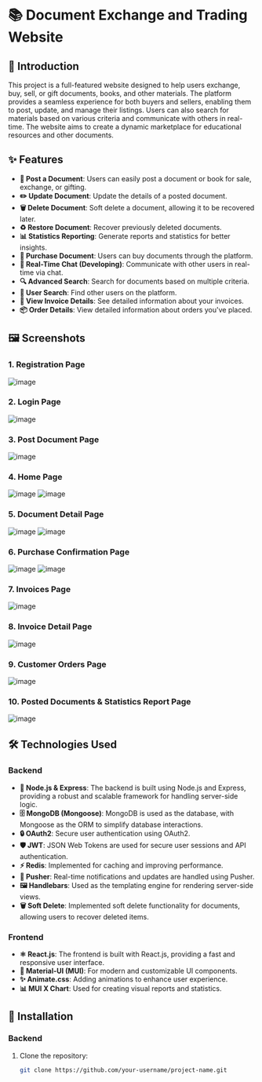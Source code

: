# 📚 Document Exchange and Trading Website

## 📖 Introduction
This project is a full-featured website designed to help users exchange, buy, sell, or gift documents, books, and other materials. The platform provides a seamless experience for both buyers and sellers, enabling them to post, update, and manage their listings. Users can also search for materials based on various criteria and communicate with others in real-time. The website aims to create a dynamic marketplace for educational resources and other documents.

## ✨ Features
- **📝 Post a Document**: Users can easily post a document or book for sale, exchange, or gifting.
- **✏️ Update Document**: Update the details of a posted document.
- **🗑️ Delete Document**: Soft delete a document, allowing it to be recovered later.
- **♻️ Restore Document**: Recover previously deleted documents.
- **📊 Statistics Reporting**: Generate reports and statistics for better insights.
- **🛒 Purchase Document**: Users can buy documents through the platform.
- **💬 Real-Time Chat (Developing)**: Communicate with other users in real-time via chat.
- **🔍 Advanced Search**: Search for documents based on multiple criteria.
- **👥 User Search**: Find other users on the platform.
- **📄 View Invoice Details**: See detailed information about your invoices.
- **📦 Order Details**: View detailed information about orders you've placed.

## 🖼️ Screenshots

### 1. Registration Page
![image](https://github.com/user-attachments/assets/6f73b7b4-9e70-4f3c-863f-7837c6f3f4ce)

### 2. Login Page
![image](https://github.com/user-attachments/assets/cc5f03f9-bf94-45c4-a66b-73993781675e)

### 3. Post Document Page
![image](https://github.com/user-attachments/assets/00274ff8-a630-4aa1-8da2-444f5c6195c0)

### 4. Home Page
![image](https://github.com/user-attachments/assets/a077eee2-0f2e-430e-abac-7a1330127d29)
![image](https://github.com/user-attachments/assets/1f9c97ec-2767-4c2c-bab6-b61f32a5114f)

### 5. Document Detail Page
![image](https://github.com/user-attachments/assets/2e535fdd-6b62-4181-9fb6-6118e0be70d8)
![image](https://github.com/user-attachments/assets/61babf7d-e679-41f5-85e5-c097c861e6ab)

### 6. Purchase Confirmation Page
![image](https://github.com/user-attachments/assets/39fcf966-04c8-4e41-929a-f01221d976cd)
![image](https://github.com/user-attachments/assets/63225d7d-bbcf-4152-9f8b-637846a9d1cb)

### 7. Invoices Page
![image](https://github.com/user-attachments/assets/07c6c0a1-4cf0-470f-b2ce-968752f70de3)

### 8. Invoice Detail Page
![image](https://github.com/user-attachments/assets/fd580885-c282-4a34-a6cb-f4ccf0df9525)

### 9. Customer Orders Page
![image](https://github.com/user-attachments/assets/7835dd57-0732-45f0-b140-b027228875ca)

### 10. Posted Documents & Statistics Report Page
![image](https://github.com/user-attachments/assets/356732cb-6250-461b-8091-82920c973571)

## 🛠️ Technologies Used

### Backend
- **🚀 Node.js & Express**: The backend is built using Node.js and Express, providing a robust and scalable framework for handling server-side logic.
- **🗄️ MongoDB (Mongoose)**: MongoDB is used as the database, with Mongoose as the ORM to simplify database interactions.
- **🔒 OAuth2**: Secure user authentication using OAuth2.
- **🛡️ JWT**: JSON Web Tokens are used for secure user sessions and API authentication.
- **⚡ Redis**: Implemented for caching and improving performance.
- **📡 Pusher**: Real-time notifications and updates are handled using Pusher.
- **🖼️ Handlebars**: Used as the templating engine for rendering server-side views.
- **🗑️ Soft Delete**: Implemented soft delete functionality for documents, allowing users to recover deleted items.

### Frontend
- **⚛️ React.js**: The frontend is built with React.js, providing a fast and responsive user interface.
- **🎨 Material-UI (MUI)**: For modern and customizable UI components.
- **✨ Animate.css**: Adding animations to enhance user experience.
- **📊 MUI X Chart**: Used for creating visual reports and statistics.

## 🚀 Installation

### Backend
1. Clone the repository:
   ```bash
   git clone https://github.com/your-username/project-name.git
